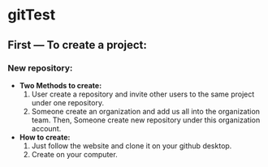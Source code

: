 # gitTest

## First — To create a project:

### New repository:

- **Two Methods to create:**
  1. User create a repository and invite other users to the same project under one repository.
  2. Someone create an organization and add us all into the organization team. Then, Someone create new repository under this organization account.
- **How to create:**
  1. Just follow the website and clone it on your github desktop.
  2. Create on your computer.
